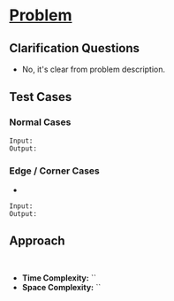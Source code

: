 # [Problem]()

## Clarification Questions
* No, it's clear from problem description.
 
## Test Cases
### Normal Cases
```
Input: 
Output: 
```
### Edge / Corner Cases
* 
```
Input: 
Output: 
```

## Approach
```python

```

```kotlin
```

* **Time Complexity:** ``
* **Space Complexity:** ``